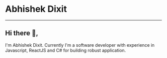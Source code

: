 # Abhishek Dixit
---
## Hi there 👋,           
I'm Abhishek Dixit. Currently I'm a software developer with experience in Javascript, ReactJS and C# for building robust application.



